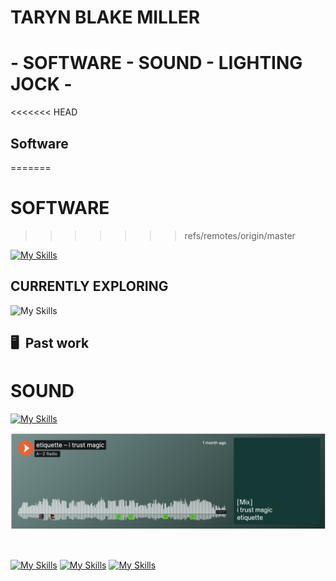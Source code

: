 # TARYN BLAKE MILLER

# - SOFTWARE - SOUND - LIGHTING JOCK -

<<<<<<< HEAD
## Software
=======


# SOFTWARE
>>>>>>> refs/remotes/origin/master

[![My Skills](https://skillicons.dev/icons?i=js,html,css&perline=3)](https://skillicons.dev)

## CURRENTLY EXPLORING

![My Skills](https://skillicons.dev/icons?i=flutter,dart,)

## 🖥 &nbsp;Past work

# SOUND

[![My Skills](https://skillicons.dev/icons?i=ableton)](https://skillicons.dev)


[![test](https://github.com/tarynblakemiller/tarynblakemiller/blob/master/soundcloud_mix.png)](https://soundcloud.com/a2zradio/etiquette-i-trust-magic)




<br/>

[![My Skills](https://skillicons.dev/icons?i=linkedin)](https://www.linkedin.com/in/tarynblakemiller/)
[![My Skills](https://skillicons.dev/icons?i=twitter)](https://twitter.com/Yourfriendtaryn)
[![My Skills](https://skillicons.dev/icons?i=instagram)](https://instagram.com/tarynblakemiller)
